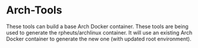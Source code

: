 # Arch-Tools

These tools can build a base Arch Docker container. These tools are being used to generate the rpheuts/archlinux container. It will use an existing Arch Docker container to generate the new one (with updated root environment).
